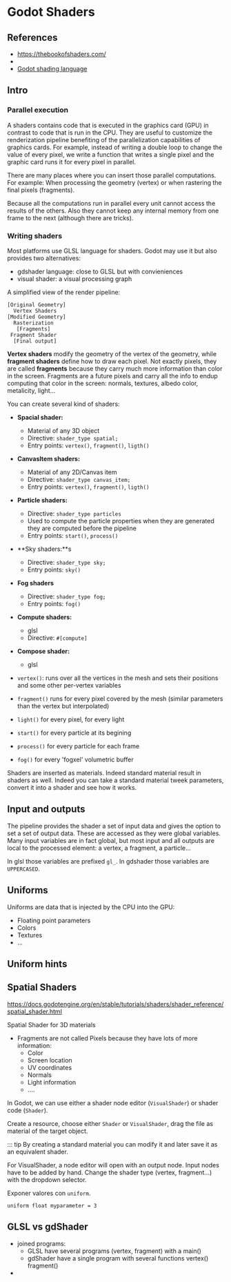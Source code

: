 # Godot Shaders

## References

- <https://thebookofshaders.com/>
- [](https://docs.godotengine.org/en/stable/tutorials/shaders/index.html_)
- [Godot shading language](https://docs.godotengine.org/en/3.0/tutorials/shading/shading_language.html)

## Intro

### Parallel execution

A shaders contains code that is executed in the graphics card (GPU)
in contrast to code that is run in the CPU.
They are useful to customize the renderization pipeline
benefiting of the parallelization capabilities of graphics cards.
For example,
instead of writing a double loop to change the value of every pixel,
we write a function that writes a single pixel and the graphic card
runs it for every pixel in parallel.

There are many places where you can insert those parallel computations.
For example: When processing the geometry (vertex) or when rastering
the final pixels (fragments).

Because all the computations run in parallel every unit cannot access
the results of the others.
Also they cannot keep any internal memory from
one frame to the next (although there are tricks).

### Writing shaders

Most platforms use GLSL language for shaders.
Godot may use it but also provides two alternatives:

- gdshader language: close to GLSL but with convieniences
- visual shader: a visual processing graph


A simplified view of the render pipeline:

	[Original Geometry]
	  Vertex Shaders
	[Modified Geometry]	
	  Rasterization 
	   [Fragments]
	 Fragment Shader
	  [Final output]


**Vertex shaders** modify the geometry of the vertex of the geometry,
while **fragment shaders** define how to draw each pixel.
Not exactly pixels, they are called **fragments** because
they carry much more information than color in the screen.
Fragments are a future pixels and carry all the info
to endup computing that color in the screen:
normals, textures, albedo color, metalicity, light...

You can create several kind of shaders:

- **Spacial shader:**
	- Material of any 3D object
	- Directive: `shader_type spatial;`
	- Entry points: `vertex()`, `fragment()`, `ligth()`
- **CanvasItem shaders:**
	- Material of any 2D/Canvas item
	- Directive: `shader_type canvas_item;`
	- Entry points: `vertex()`, `fragment()`, `ligth()`
- **Particle shaders:**
	- Directive: `shader_type particles`
	- Used to compute the particle properties when they are generated they are computed before the pipeline
	- Entry points: `start()`, `process()`
- **Sky shaders:**s
	- Directive: `shader_type sky;`
	- Entry points: `sky()`
- **Fog shaders** 
	- Directive: `shader_type fog;`
	- Entry points: `fog()`
- **Compute shaders:**
	- glsl
	- Directive: `#[compute]`
- **Compose shader:**
	- glsl

- `vertex()`: runs over all the vertices in the mesh and sets their positions and some other per-vertex variables
- `fragment()` runs for every pixel covered by the mesh (similar parameters than the vertex but interpolated)
- `light()` for every pixel, for every light
- `start()` for every particle at its begining
- `process()` for every particle for each frame
- `fog()` for every 'fogxel' volumetric buffer

Shaders are inserted as materials.
Indeed standard material result in shaders as well.
Indeed you can take a standard material tweek parameters,
convert it into a shader and see how it works.

## Input and outputs

The pipeline provides the shader a set of input data
and gives the option to set a set of output data.
These are accessed as they were global variables.
Many input variables are in fact global,
but most input and all outputs are local
to the processed element: a vertex, a fragment, a particle...

In glsl those variables are prefixed `gl_`.
In gdshader those variables are `UPPERCASED`.

## Uniforms

Uniforms are data that is injected by the CPU into the GPU:

- Floating point parameters
- Colors
- Textures
- ...

## Uniform hints




## Spatial Shaders

<https://docs.godotengine.org/en/stable/tutorials/shaders/shader_reference/spatial_shader.html>

Spatial Shader for 3D materials




- Fragments are not called Pixels because they have lots of more information:
	- Color
	- Screen location
	- UV coordinates
	- Normals
	- Light information
	- ....

In Godot, we can use either a shader node editor (`VisualShader`) or shader code (`Shader`).

Create a resource, choose either `Shader` or `VisualShader`, drag the file as material of the target object.

::: tip
	By creating a standard material you can modify it and later save it as an equivalent shader.

For VisualShader, a node editor will open with an output node.
Input nodes have to be added by hand.
Change the shader type (vertex, fragment...) with the dropdown selector.

Exponer valores con `uniform`.

```shader
uniform float myparameter = 3
```


## GLSL vs gdShader

- joined programs:
	- GLSL have several programs (vertex, fragment) with a main()
	- gdShader have a single program with several functions vertex() fragment()
- 






